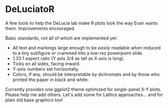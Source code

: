 # DeLuciatoR

A few tools to help the DeLucia lab make R plots look the way Evan wants them. Improvements encouraged.

Basic standards, not all of which are implemented yet:

* All text and markings large enough to be *easily* readable when reduced to a tiny subfigure or crammed into a low-rez powerpoint slide.
* 1.33:1 aspect ratio (Y axis 3/4 as tall as X axis is long).
* Ticks on all sides, facing inward.
* Y-axis numbers set horizontally.
* Colors, if any, should be interpretable by dichromats and by those who printed the paper in black and white. 

Currently provides one ggplot2 theme optimized for single-panel X-Y plots. Please help me add others. Let's add some for Lattice approaches... and for plain old base graphics too!
